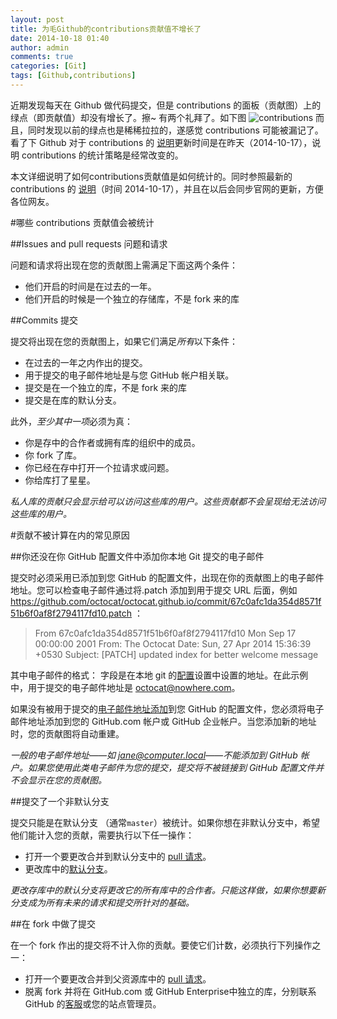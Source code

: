 ```yaml
---
layout: post
title: 为毛Github的contributions贡献值不增长了 
date: 2014-10-18 01:40
author: admin
comments: true
categories: [Git]
tags: [Github,contributions]
---
```

近期发现每天在 Github 做代码提交，但是 contributions 的面板（贡献图）上的绿点（即贡献值）却没有增长了。擦~ 有两个礼拜了。如下图
![contributions](http://i1288.photobucket.com/albums/b484/waylau/waylau%20blog/003_zps420c5beb.jpg)
而且，同时发现以前的绿点也是稀稀拉拉的，遂感觉 contributions 可能被漏记了。看了下 Github 对于  contributions 的 [说明](https://help.github.com/articles/why-are-my-contributions-not-showing-up-on-my-profile/)更新时间是在昨天（2014-10-17），说明 contributions 的统计策略是经常改变的。

本文详细说明了如何contributions贡献值是如何统计的。同时参照最新的 contributions 的 [说明](https://help.github.com/articles/why-are-my-contributions-not-showing-up-on-my-profile/)（时间 2014-10-17），并且在以后会同步官网的更新，方便各位网友。

#哪些 contributions 贡献值会被统计

##Issues and pull requests 问题和请求

问题和请求将出现在您的贡献图上需满足下面这两个条件：

* 他们开启的时间是在过去的一年。
* 他们开启的时候是一个独立的存储库，不是 fork 来的库

##Commits 提交

提交将出现在您的贡献图上，如果它们满足*所有*以下条件：

* 在过去的一年之内作出的提交。
* 用于提交的电子邮件地址是与您 GitHub 帐户相关联。
* 提交是在一个独立的库，不是 fork 来的库
* 提交是在库的默认分支。

此外，*至少其中一项*必须为真：

* 你是存中的合作者或拥有库的组织中的成员。
* 你 fork 了库。
* 你已经在存中打开一个拉请求或问题。
* 你给库打了星星。
 
*私人库的贡献只会显示给可以访问这些库的用户。这些贡献都不会呈现给无法访问这些库的用户。*

#贡献不被计算在内的常见原因

##你还没在你 GitHub 配置文件中添加你本地 Git 提交的电子邮件

提交时必须采用已添加到您 GitHub 的配置文件，出现在你的贡献图上的电子邮件地址。您可以检查电子邮件通过将.patch 添加到用于提交 URL 后面，例如 https://github.com/octocat/octocat.github.io/commit/67c0afc1da354d8571f51b6f0af8f2794117fd10.patch ：

>From 67c0afc1da354d8571f51b6f0af8f2794117fd10 Mon Sep 17 00:00:00 2001
From: The Octocat
Date: Sun, 27 Apr 2014 15:36:39 +0530
Subject: [PATCH] updated index for better welcome message

其中电子邮件的格式： 字段是在本地 git 的[配置](https://help.github.com/articles/set-up-git)设置中设置的地址。在此示例中，用于提交的电子邮件地址是 octocat@nowhere.com。

如果没有被用于提交的[电子邮件地址添加](https://help.github.com/articles/adding-an-email-address-to-your-github-account)到您 GitHub 的配置文件，您必须将电子邮件地址添加到您的 GitHub.com 帐户或 GitHub 企业帐户。当您添加新的地址时，您的贡献图将自动重建。

*一般的电子邮件地址——如 jane@computer.local——不能添加到 GitHub 帐户。如果您使用此类电子邮件为您的提交，提交将不被链接到 GitHub 配置文件并不会显示在您的贡献图。*

##提交了一个非默认分支

提交只能是在默认分支 （通常`master`）被统计。如果你想在非默认分支中，希望他们能计入您的贡献，需要执行以下任一操作：

* 打开一个要更改合并到默认分支中的 [pull 请求](https://help.github.com/articles/creating-a-pull-request)。
* 更改库中的[默认分支](https://help.github.com/articles/setting-the-default-branch)。

*更改存库中的默认分支将更改它的所有库中的合作者。只能这样做，如果你想要新分支成为所有未来的请求和提交所针对的基础。*

##在 fork 中做了提交

在一个 fork 作出的提交将不计入你的贡献。要使它们计数，必须执行下列操作之一：

* 打开一个要更改合并到父资源库中的 [pull 请求](https://help.github.com/articles/creating-a-pull-request)。
* 脱离 fork 并将在 GitHub.com 或 GitHub Enterprise中独立的库，分别联系 GitHub 的[客服](https://github.com/contact)或您的站点管理员。